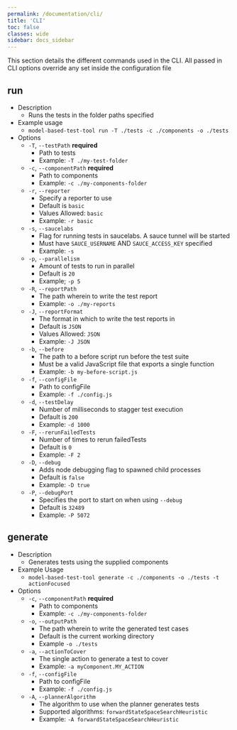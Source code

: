 ```yaml
---
permalink: /documentation/cli/
title: 'CLI'
toc: false
classes: wide
sidebar: docs_sidebar
---
```


This section details the different commands used in the CLI. All passed in CLI options override any set inside the configuration file

## run
* Description
    * Runs the tests in the folder paths specified
* Example usage
    * `model-based-test-tool run -T ./tests -c ./components -o ./tests`
* Options
    * `-T`, `--testPath` **required**
        * Path to tests
        * Example: `-T ./my-test-folder`
    * `-c`, `--componentPath` **required**
        * Path to components
        * Example: `-c ./my-components-folder`
    * `-r`, `--reporter`
        * Specify a reporter to use
        * Default is `basic`
        * Values Allowed: `basic`
        * Example: `-r basic`
    * `-s`, `--saucelabs`
        * Flag for running tests in saucelabs. A sauce tunnel will be started
        * Must have `SAUCE_USERNAME` AND `SAUCE_ACCESS_KEY` specified
        * Example: `-s`
    * `-p`, `--parallelism`
        *  Amount of tests to run in parallel
        *  Default is `20`
        *  Example; `-p 5`
    * `-R`, `--reportPath`
        * The path wherein to write the test report
        * Example: `-o ./my-reports`
    * `-J`, `--reportFormat`
        * The format in which to write the test reports in
        * Default is `JSON`
        * Values Allowed: `JSON`
        * Example: `-J JSON`
    * `-b`, `--before`
        * The path to a before script run before the test suite
        * Must be a valid JavaScript file that exports a single function
        * Example: `-b my-before-script.js`
    * `-f`, `--configFile`
        * Path to configFile
        * Example: `-f ./config.js`
    * `-d`, `--testDelay`
        * Number of milliseconds to stagger test execution
        * Default is `200`
        * Example: `-d 1000`
    * `-F`, `--rerunFailedTests`
        * Number of times to rerun failedTests
        * Default is `0`
        * Example: `-F 2`
    * `-D`, `--debug`
        * Adds node debugging flag to spawned child processes
        * Default is `false`
        * Example: `-D true`
    * `-P`, `--debugPort`
        * Specifies the port to start on when using `--debug`
        * Default is `32489`
        * Example: `-P 5072`

## generate
* Description
    * Generates tests using the supplied components
* Example Usage
    * `model-based-test-tool generate -c ./components -o ./tests -t actionFocused`
* Options
    * `-c`, `--componentPath` **required**
        * Path to components
        * Example: `-c ./my-components-folder`
    * `-o`, `--outputPath`
        * The path wherein to write the generated test cases
        * Default is the current working directory
        * Example `-o ./tests` 
    * `-a`, `--actionToCover`
        *  The single action to generate a test to cover
        *  Example: `-a myComponent.MY_ACTION`
    * `-f`, `--configFile`
        * Path to configFile
        * Example: `-f ./config.js`
    * `-A`, `--plannerAlgorithm`
        * The algorithm to use when the planner generates tests
        * Supported algorithms: `forwardStateSpaceSearchHeuristic`
        * Example: `-A forwardStateSpaceSearchHeuristic`

